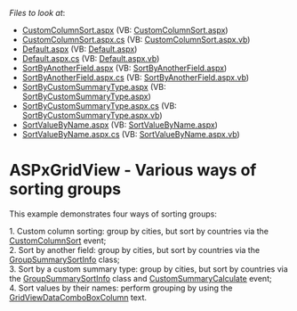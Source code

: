 <!-- default file list -->
*Files to look at*:

* [CustomColumnSort.aspx](./CS/WebSite/CustomColumnSort.aspx) (VB: [CustomColumnSort.aspx](./VB/WebSite/CustomColumnSort.aspx))
* [CustomColumnSort.aspx.cs](./CS/WebSite/CustomColumnSort.aspx.cs) (VB: [CustomColumnSort.aspx.vb](./VB/WebSite/CustomColumnSort.aspx.vb))
* [Default.aspx](./CS/WebSite/Default.aspx) (VB: [Default.aspx](./VB/WebSite/Default.aspx))
* [Default.aspx.cs](./CS/WebSite/Default.aspx.cs) (VB: [Default.aspx.vb](./VB/WebSite/Default.aspx.vb))
* [SortByAnotherField.aspx](./CS/WebSite/SortByAnotherField.aspx) (VB: [SortByAnotherField.aspx](./VB/WebSite/SortByAnotherField.aspx))
* [SortByAnotherField.aspx.cs](./CS/WebSite/SortByAnotherField.aspx.cs) (VB: [SortByAnotherField.aspx.vb](./VB/WebSite/SortByAnotherField.aspx.vb))
* [SortByCustomSummaryType.aspx](./CS/WebSite/SortByCustomSummaryType.aspx) (VB: [SortByCustomSummaryType.aspx](./VB/WebSite/SortByCustomSummaryType.aspx))
* [SortByCustomSummaryType.aspx.cs](./CS/WebSite/SortByCustomSummaryType.aspx.cs) (VB: [SortByCustomSummaryType.aspx.vb](./VB/WebSite/SortByCustomSummaryType.aspx.vb))
* [SortValueByName.aspx](./CS/WebSite/SortValueByName.aspx) (VB: [SortValueByName.aspx](./VB/WebSite/SortValueByName.aspx))
* [SortValueByName.aspx.cs](./CS/WebSite/SortValueByName.aspx.cs) (VB: [SortValueByName.aspx.vb](./VB/WebSite/SortValueByName.aspx.vb))
<!-- default file list end -->
# ASPxGridView - Various ways of sorting groups


<p>This example demonstrates four ways of sorting groups:</p><p>1. Custom column sorting: group by cities, but sort by countries via the <a href="http://documentation.devexpress.com/#Silverlight/DevExpressAgDataGridAgDataGrid_CustomColumnSorttopic"><u>CustomColumnSort</u></a> event;<br />
2. Sort by another field: group by cities, but sort by countries via the <a href="http://documentation.devexpress.com/#WindowsForms/DevExpressXtraGridColumnsGroupSummarySortInfoMembersTopicAll"><u>GroupSummarySortInfo</u></a> class;<br />
3. Sort by a custom summary type: group by cities, but sort by countries via the <a href="http://documentation.devexpress.com/#WindowsForms/DevExpressXtraGridColumnsGroupSummarySortInfoMembersTopicAll"><u>GroupSummarySortInfo</u></a> class and <a href="http://documentation.devexpress.com/#AspNet/DevExpressWebASPxGridViewASPxGridView_CustomSummaryCalculatetopic"><u>CustomSummaryCalculate</u></a> event;<br />
4. Sort values by their names: perform grouping by using the <a href="http://documentation.devexpress.com/#AspNet/DevExpressWebASPxGridViewGridViewDataComboBoxColumnMembersTopicAll"><u>GridViewDataComboBoxColumn</u></a> text.</p>

<br/>


